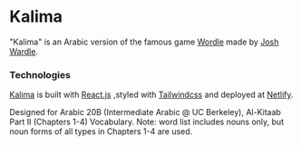 # Kalima

"Kalima" is an Arabic version of the famous game [Wordle](https://www.powerlanguage.co.uk/wordle/) made by [Josh Wardle](https://twitter.com/powerlanguish).

### Technologies

[Kalima](https://kalima.netlify.app) is built with [React.js](https://reactjs.org/) ,styled with [Tailwindcss](https://tailwindcss.com/) and deployed at [Netlify](https://www.netlify.com).

Designed for Arabic 20B (Intermediate Arabic @ UC Berkeley), Al-Kitaab Part II (Chapters 1-4) Vocabulary. Note: word list includes nouns only, but noun forms of all types in Chapters 1-4 are used. 

